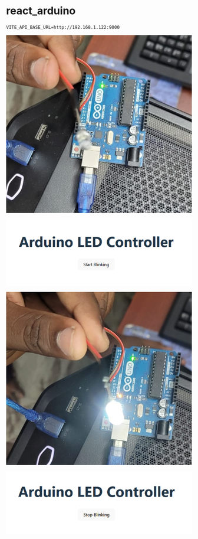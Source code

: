 # react_arduino
 
```
VITE_API_BASE_URL=http://192.168.1.122:9000
```

![Image](screenshot/1.jpg)

![Image](screenshot/2.PNG)

![Image](screenshot/3.jpg)

![Image](screenshot/4.PNG)